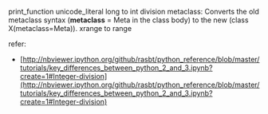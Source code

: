 
print_function
unicode_literal
long to int
division
metaclass: Converts the old metaclass syntax (__metaclass__ = Meta in the class body) to the new (class X(metaclass=Meta)).
xrange to range

refer:

- [http://nbviewer.ipython.org/github/rasbt/python_reference/blob/master/tutorials/key_differences_between_python_2_and_3.ipynb?create=1#Integer-division](http://nbviewer.ipython.org/github/rasbt/python_reference/blob/master/tutorials/key_differences_between_python_2_and_3.ipynb?create=1#Integer-division)

